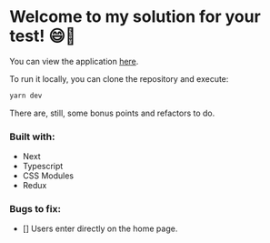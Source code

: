 # Welcome to my solution for your test! 😄🎉

You can view the application [here](https://code-leap-test-one.vercel.app/).

To run it locally, you can clone the repository and execute:

```bash
yarn dev
```

There are, still, some bonus points and refactors to do.

### Built with: 
- Next
- Typescript
- CSS Modules
- Redux

### Bugs to fix:
- [] Users enter directly on the home page.
